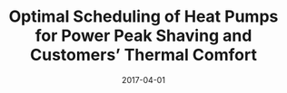 ---
title: "Optimal Scheduling of Heat Pumps for Power Peak Shaving and Customers’ Thermal Comfort"
collection: publications
category: conferences
permalink: /publication/2017-04-01-optimal-scheduling-heat-pumps
excerpt: "This paper presents an optimal scheduling framework for heat pumps aimed at peak shaving while maintaining customers’ thermal comfort. The approach balances energy efficiency and user satisfaction."
date: 2017-04-01
venue: "International Conference on Smart Cities and Green ICT Systems, Portugal"
paperurl: https://doi.org/10.5220/0006305800230034
citation: "Cremer, J. L., Pau, M., Ponci, F., & Monti, A. (2017). 'Optimal Scheduling of Heat Pumps for Power Peak Shaving and Customers’ Thermal Comfort.' International Conference on Smart Cities and Green ICT Systems, Portugal, 5, 678-690."
---